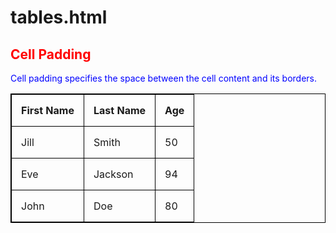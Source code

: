 # tables.html

<!DOCTYPE html>
<html>
<head>
<style>
table,th,td{
border:1px solid black;
border-collapse:collapse;
}
th,td{
padding:15px;
}
</style>
<body>
<h2 style=color:red;>Cell Padding</h2>
<p style=color:blue;>Cell padding specifies the space between the cell content and its borders.</p>
<table style=width:100%;>
<tr>
<th>First Name</th>
<th>Last Name</th>
<th>Age</th>
</tr>

<tr>
<td>Jill</td>
<td>Smith</td>
<td>50</td>
</tr>

<tr>
<td>Eve</td>
<td>Jackson</td>
<td>94</td>
</tr>

<tr>
<td>John</td>
<td>Doe</td>
<td>80</td>
</tr>
</table>
</html>
</head>
</body>
